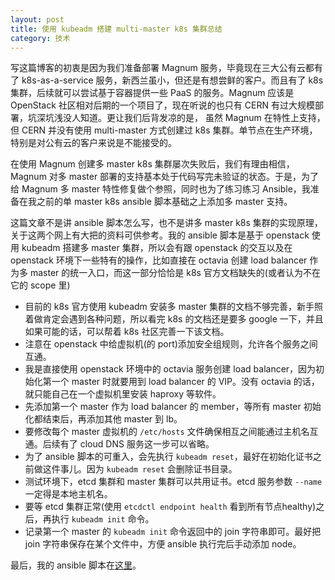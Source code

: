 ```yaml
---
layout: post
title: 使用 kubeadm 搭建 multi-master k8s 集群总结
category: 技术
---
```


写这篇博客的初衷是因为我们准备部署 Magnum 服务，毕竟现在三大公有云都有了 k8s-as-a-service 服务，新西兰虽小，但还是有想尝鲜的客户。而且有了 k8s 集群，后续就可以尝试基于容器提供一些 PaaS 的服务。Magnum 应该是 OpenStack 社区相对后期的一个项目了，现在听说的也只有 CERN 有过大规模部署，坑深坑浅没人知道。更让我们后背发凉的是， 虽然 Magnum 在特性上支持，但 CERN 并没有使用 multi-master 方式创建过 k8s 集群。单节点在生产环境，特别是对公有云的客户来说是不能接受的。

在使用 Magnum 创建多 master k8s 集群屡次失败后，我们有理由相信，Magnum 对多 master 部署的支持基本处于代码写完未验证的状态。于是，为了给 Magnum 多 master 特性修复做个参照，同时也为了练习练习 Ansible，我准备在我之前的单 master  k8s ansible 脚本基础之上添加多 master 支持。

这篇文章不是讲 ansible 脚本怎么写，也不是讲多 master k8s 集群的实现原理，关于这两个网上有大把的资料可供参考。我的 ansible 脚本是基于 openstack 使用 kubeadm 搭建多 master 集群，所以会有跟 openstack 的交互以及在 openstack 环境下一些特有的操作，比如直接在 octavia 创建 load balancer 作为多 master 的统一入口，而这一部分恰恰是 k8s 官方文档缺失的(或者认为不在它的 scope 里)

- 目前的 k8s 官方使用 kubeadm 安装多 master 集群的文档不够完善，新手照着做肯定会遇到各种问题，所以看完 k8s 的文档还是要多 google 一下，并且如果可能的话，可以帮着 k8s 社区完善一下该文档。
- 注意在 openstack 中给虚拟机(的 port)添加安全组规则，允许各个服务之间互通。
- 我是直接使用 openstack 环境中的 octavia 服务创建 load balancer，因为初始化第一个 master 时就要用到 load balancer 的 VIP。没有 octavia 的话，就只能自己在一个虚拟机里安装 haproxy 等软件。
- 先添加第一个 master 作为 load balancer 的 member，等所有 master 初始化都结束后，再添加其他 master 到 lb。
- 要修改每个 master 虚拟机的 `/etc/hosts` 文件确保相互之间能通过主机名互通。后续有了 cloud DNS 服务这一步可以省略。
- 为了 ansible 脚本的可重入，会先执行 `kubeadm reset`，最好在初始化证书之前做这件事儿。因为 `kubeadm reset` 会删除证书目录。
- 测试环境下，etcd 集群和 master 集群可以共用证书。etcd 服务参数 `--name` 一定得是本地主机名。
- 要等 etcd 集群正常(使用 `etcdctl endpoint health` 看到所有节点healthy)之后，再执行 `kubeadm init` 命令。
- 记录第一个 master 的 `kubeadm init` 命令返回中的 join 字符串即可。最好把 join 字符串保存在某个文件中，方便 ansible 执行完后手动添加 node。

最后，我的 ansible 脚本在[这里](https://github.com/lingxiankong/kubernetes_study/tree/master/installation/ansible/version_4)。